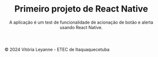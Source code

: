 <!DOCTYPE html>
<html lang="pt-br">
  <head>
      <meta charset="UTF-8">
      <meta name="viewport" content="width=device-width, initial-scale=1.0">
  </head>
  <body>
      <header>
          <h1>Primeiro projeto de React Native</h1>
          <p>A aplicação é um test de funcionalidade de acionação de botão e alerta usando React Native.</p>
      </header>
      <footer>
          <p>© 2024 Vitória Leyanne - ETEC de Itaquaquecetuba</p>
      </footer>
  </body>
</html>
